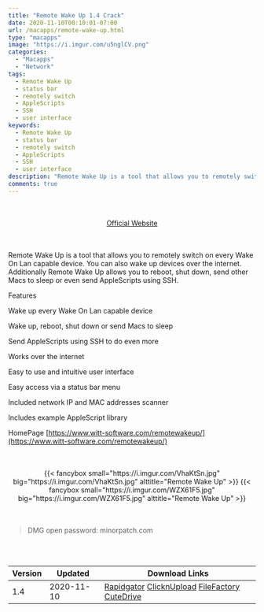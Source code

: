 ```yaml
---
title: "Remote Wake Up 1.4 Crack"
date: 2020-11-10T00:10:01-07:00
url: /macapps/remote-wake-up.html
type: "macapps"
image: "https://i.imgur.com/u5nglCV.png"
categories:
  - "Macapps"
  - "Network"
tags:
  - Remote Wake Up
  - status bar
  - remotely switch
  - AppleScripts
  - SSH
  - user interface
keywords:
  - Remote Wake Up
  - status bar
  - remotely switch
  - AppleScripts
  - SSH
  - user interface
description: "Remote Wake Up is a tool that allows you to remotely switch on every Wake On Lan capable device. You can also wake up devices over the internet"
comments: true
---
```


<br/>
<br/>
<center>
<a href="https://www.witt-software.com/remotewakeup/" target="blank"><div class="border border-blue-500 rounded-lg transition duration-500 
    ease-in-out w-48 text-lg text-blue-500 text-center hover:bg-blue-500 hover:text-white">
  Official Website 
</div></a>
</center>
<br/>
<br/>

Remote Wake Up is a tool that allows you to remotely switch on every Wake On Lan capable device. You can also wake up devices over the internet. Additionally Remote Wake Up allows you to reboot, shut down, send other Macs to sleep or even send AppleScripts using SSH.

Features

Wake up every Wake On Lan capable device

Wake up, reboot, shut down or send Macs to sleep

Send AppleScripts using SSH to do even more

Works over the internet

Easy to use and intuitive user interface

Easy access via a status bar menu

Included network IP and MAC addresses scanner

Includes example AppleScript library

HomePage [https://www.witt-software.com/remotewakeup/](https://www.witt-software.com/remotewakeup/)

<script async src="https://pagead2.googlesyndication.com/pagead/js/adsbygoogle.js"></script>
<ins class="adsbygoogle"
     style="display:block; text-align:center;"
     data-ad-layout="in-article"
     data-ad-format="fluid"
     data-ad-client="ca-pub-8746275014476192"
     data-ad-slot="5144997159"></ins>
<script>
     (adsbygoogle = window.adsbygoogle || []).push({});
</script>
<br/>
<br/>


<center>
<div class="w-full grid grid-cols-2 flex gap-4">
{{< fancybox small="https://i.imgur.com/VhaKtSn.jpg" big="https://i.imgur.com/VhaKtSn.jpg" alttitle="Remote Wake Up" >}}
{{< fancybox small="https://i.imgur.com/WZX61F5.jpg" big="https://i.imgur.com/WZX61F5.jpg" alttitle="Remote Wake Up" >}}
</div>
</center>

<br/>
<br/>


> DMG open password: minorpatch.com

<br/>
<br/>
<div id="history_version" class="history_version">

| Version | Updated | Download Links |
| ---- | ---- | ---- |
| 1.4 | 2020-11-10 | [Rapidgator](https://ouo.io/el3WHZ)   [ClicknUpload](https://ouo.io/iTjQt6)   [FileFactory](https://ouo.io/P5wdTX)   [CuteDrive](https://ouo.io/g0ChRm) |

</div>
